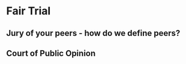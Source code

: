 # Fair Trial

<script>document.getElementById("freedomMenu").open = true;</script>



## Jury of your peers - how do we define peers?

## Court of Public Opinion